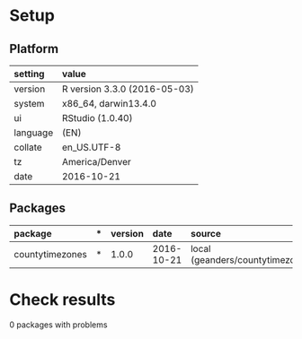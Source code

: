# Setup

## Platform

|setting  |value                        |
|:--------|:----------------------------|
|version  |R version 3.3.0 (2016-05-03) |
|system   |x86_64, darwin13.4.0         |
|ui       |RStudio (1.0.40)             |
|language |(EN)                         |
|collate  |en_US.UTF-8                  |
|tz       |America/Denver               |
|date     |2016-10-21                   |

## Packages

|package         |*  |version |date       |source                              |
|:---------------|:--|:-------|:----------|:-----------------------------------|
|countytimezones |*  |1.0.0   |2016-10-21 |local (geanders/countytimezones@NA) |

# Check results
0 packages with problems


